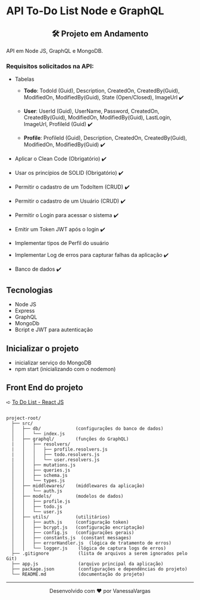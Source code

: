 # API To-Do List Node e GraphQL 

<div align="center">

  ## 🛠️ Projeto em Andamento

</div>

API em Node JS, GraphQL e MongoDB.

### Requisitos solicitados na API:

- Tabelas
    - **Todo**: TodoId (Guid), Description, CreatedOn, CreatedBy(Guid), ModifiedOn, ModifiedBy(Guid), State (Open/Closed), ImageUrl ✔️

    - **User**: UserId (Guid), UserName, Password, CreatedOn, CreatedBy(Guid), ModifiedOn, ModifiedBy(Guid), LastLogin, ImageUrl, ProfileId (Guid) ✔️

    - **Profile**: ProfileId (Guid), Description, CreatedOn, CreatedBy(Guid), ModifiedOn, ModifiedBy(Guid) ✔️

- Aplicar o Clean Code (Obrigatório) ✔️
- Usar os princípios de SOLID (Obrigatório) ✔️
- Permitir o cadastro de um TodoItem (CRUD) ✔️
- Permitir o cadastro de um Usuário (CRUD) ✔️
- Permitir o Login para acessar o sistema ✔️
- Emitir um Token JWT após o login ✔️
- Implementar tipos de Perfil do usuário
- Implementar Log de erros para capturar falhas da aplicação ✔️
- Banco de dados ✔️  

## Tecnologias

- Node JS
- Express
- GraphQL
- MongoDb
- Bcript e JWT para autenticação

## Inicializar o projeto

- inicializar serviço do MongoDB
- npm start (inicializando com o nodemon)

## Front End do projeto
➪ [To Do List - React JS](https://github.com/vanessavargas/todo-react)

```

project-root/      
  ├── src/
  │   ├── db/             (configurações do banco de dados)
  │   │   └── index.js
  │   ├── graphql/        (funções do GraphQL)
  |   │   ├── resolvers/     
  |   │   │   ├── profile.resolvers.js
  |   │   │   ├── todo.resolvers.js
  |   │   │   └── user.resolvers.js
  │   │   ├── mutations.js
  │   │   ├── queries.js
  │   │   ├── schema.js
  │   │   └── types.js
  │   ├── middlewares/    (middlewares da aplicação)
  │   │   └── auth.js
  │   ├── models/         (modelos de dados)
  │   │   ├── profile.js
  │   │   ├── todo.js
  │   │   └── user.js
  │   ├── utils/          (utilitários)
  │   │   ├── auth.js     (configuração token)
  │   │   ├── bcrypt.js   (configuração encriptação)
  │   │   ├── config.js   (configurações gerais)
  │   │   ├── constants.js  (constant messages)
  │   │   ├── errorHandler.js  (lógica de tratamento de erros)
  │   │   └── logger.js    (lógica de captura logs de erros)
  ├── .gitignore           (lista de arquivos a serem ignorados pelo Git)
  ├── app.js               (arquivo principal da aplicação)
  ├── package.json         (configurações e dependências do projeto)
  └── README.md            (documentação do projeto)

```
<hr>
<div align="center">
Desenvolvido com ❤️ por VanessaVargas
</div>
